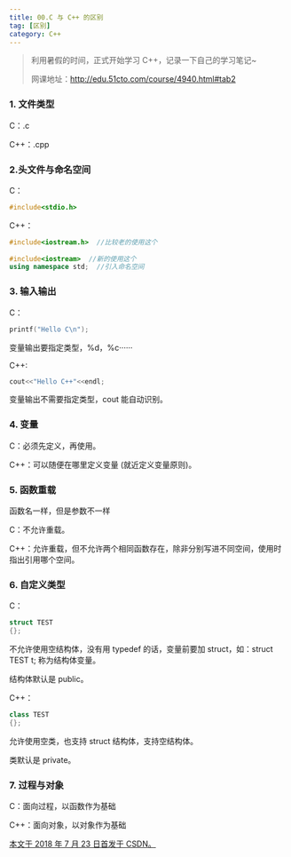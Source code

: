 ```yaml
---
title: 00.C 与 C++ 的区别
tag: [区别]
category: C++
---
```


>利用暑假的时间，正式开始学习 C++，记录一下自己的学习笔记~
>
>网课地址：<http://edu.51cto.com/course/4940.html#tab2>

<!--more-->

### 1. 文件类型

C：.c

C++：.cpp

### 2.头文件与命名空间

C：

```C
#include<stdio.h>
```

C++： 

```C++
#include<iostream.h>  //比较老的使用这个
 
#include<iostream>  //新的使用这个
using namespace std;  //引入命名空间
```

### 3. 输入输出

C：

```C
printf("Hello C\n");
```

变量输出要指定类型，%d，%c······

C++:

```C++
cout<<"Hello C++"<<endl;
```

变量输出不需要指定类型，cout 能自动识别。 

### 4. 变量

C：必须先定义，再使用。

C++：可以随便在哪里定义变量 (就近定义变量原则)。

### 5. 函数重载

函数名一样，但是参数不一样

C：不允许重载。

C++：允许重载，但不允许两个相同函数存在，除非分别写进不同空间，使用时指出引用哪个空间。

### 6. 自定义类型

C：

```C
struct TEST
{};
```

不允许使用空结构体，没有用 typedef 的话，变量前要加 struct，如：struct TEST t;  称为结构体变量。

结构体默认是 public。

C++：

```C++
class TEST
{};
```

允许使用空类，也支持 struct 结构体，支持空结构体。

类默认是 private。

### 7. 过程与对象

C：面向过程，以函数作为基础

C++：面向对象，以对象作为基础



<u>本文于 2018 年 7 月 23 日首发于 [CSDN](https://blog.csdn.net/wonz5130/article/details/81162444)。</u>	